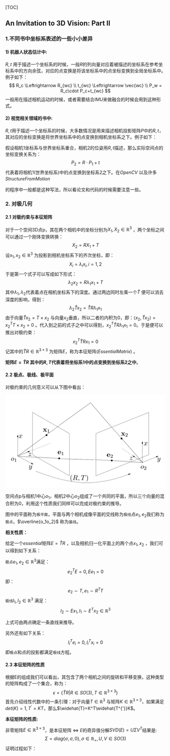 [TOC]

## An Invitation to 3D Vision: Part II  

### 1.不同书中坐标系表述的一些小小差异

#### 1) 机器人状态估计中:

$R,t$ 用于描述一个坐标系的时候，一般$R$的列向量对应着被描述的坐标系在参考坐标系中的方向余弦，对应的点变换是将该坐标系中的点坐标变换到全局坐标系中。例子如下：
$$
R_c \Leftrightarrow R_{wc}  \\
t_{wc}  \Leftrightarrow \vec{wc}  \\
P_w = R_c\cdot P_c+t_{wc}
$$
一般用在描述相机运动的时候，或者需要结合$IMU$来做融合的时候会用到这种形式。

#### 2) 视觉相关领域的书中:

$R,t$用于描述一个坐标系的时候，大多数情况是用来描述相机投影矩阵$P$中的$R,t$，其对应的坐标变换是将世界坐标系中的点变换到相机坐标系之下。例子如下：

假设相机1坐标系与世界坐标系重合，相机2的位姿用$R,t$描述，那么实际空间点的坐标变换关系为：
$$
P_2= R\cdot P_1+t
$$
代表着将相机1(世界坐标系)中的点变换到坐标系2之下。在$OpenCV$ 以及许多$Structure FromMotion$　

的程序中一般都是这种写法，所以看论文和代码的时候需要注意一些。

### 2. 对极几何

#### 2.1 对极约束与本征矩阵

对于一个空间3D点p，其在两个相机中的坐标分别为$X_1,X_2\in \mathbb{R}^3$ ，两个坐标之间可以通过一个刚体变换转换：
$$
X_2 = RX_1+T
$$
设$x_1,x_2 \in \mathbb{R}^3$ 为投影到相机坐标系下的齐次坐标，即：
$$
X_i = \lambda_ix_i ,i=1,2
$$
于是第一个式子可以写成如下形式：
$$
\lambda_2 x_2 = R\lambda_1x_1+T
$$
其中$\lambda_1,\lambda_2$代表着点在相机坐标系下的深度。通过两边同时左乘一个$\widehat{T}$ 便可以消去深度的影响，得到：
$$
\lambda_2\widehat{T}x_2=\widehat{T}R\lambda_1x_1
$$
由于向量$\widehat{T}x_2=T\times x_2$ 与向量$x_2$垂直，所以二者的内积为0，即：$\left<x_2,\widehat{T}x_2\right>=x_2^TT\times x_2=0$  。代入到之前的式子之中可以得到，$x_2^T\widehat{T}R\lambda_1x_1=0$。于是便可以推出对极约束：
$$
x_2^T\widehat{T}Rx_1=0
$$
记其中的$\widehat{T}R \in \mathbb{R}^{3\times3}$ 为矩阵$E$，称为本征矩阵($EssentialMatrix$) 。

__矩阵$E=\widehat{T}R$ 其中的$R,T$代表着将坐标系1中的点变换到坐标系2之中__。



#### 2.2 极点、极线、极平面

对极约束的几何意义可以从下图中看出：

![](../resources/epipolar_plane.png)

空间点p与相机1中心$o_1$，相机2中心$o_2$组成了一个共同的平面，所以三个向量的混合积为0，利用这个性质我们同样可以完成对极约束的推导。

图中的平面称为`极平面`，平面与两个相机成像平面的交线称为`极线`点$e_1,e_2$我们称为`极点`，$\overline{o_1o_2}$ 称为`基线`。

__相关性质：__

给定一个$essential$矩阵$E=\widehat{T}R$ ，以及相机归一化平面上的两个点$x_1,x_2$ ，我们可以得到如下关系：

`极点`$e_1,e_2\in \mathbb{R}^3$满足：
$$
e_2^TE=0 , Ee_1=0
$$
即：
$$
e_2\sim T ,e_1 \sim R^TT
$$
`极线`$l_1,l_2\in \mathbb{R}^3$ 满足：
$$
l_2\sim Ex_1 , l_1 \sim E^Tx_2 \in \mathbb{R}^3
$$

上式可由两点确定一条直线来推导。

另外还有如下关系：
$$
l_i^Te_i=0, l_i^Tx_i=0
$$
即`极点`和点的投影都满足`极线`方程。



#### 2.3 本征矩阵的性质

根据E的组成我们可以看出，其包含了两个相机之间的旋转和平移变换，这种类型的矩阵构成了一个集合，称为：
$$
\epsilon =\{\widehat{T}R|R\in SO(3),T\in \mathbb{R}^{3\times3} \}
$$
首先介绍线性代数中的一条引理：对于向量$T\in \mathbb{R}^3$ 与矩阵$K\in \mathbb{R}^{3\times3}$，如果满足$det(K) =1 , T^{'}=KT$，那么$\widehat{T}=K^T\widehat{T^{'}}K$。

__本征矩阵的性质:__

非零矩阵$E\in\mathbb{R}^{3\times3}$，是本征矩阵 $\Leftrightarrow$ $E$的奇异值分解$SVD(E)=U\Sigma V^T$结果是:
$$
\Sigma = diag\{\sigma,\sigma,0\} , \sigma \in \mathbb{R}_+ ,U,V\in SO(3)
$$
证明过程如下：

